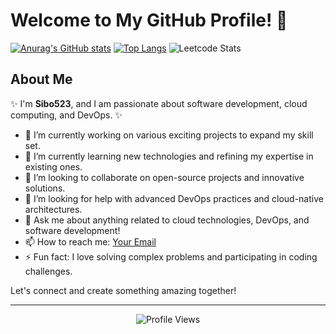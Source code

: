 # Welcome to My GitHub Profile! 🌟

[![Anurag's GitHub stats](https://github-readme-stats.vercel.app/api?username=Sibo523)](https://github.com/anuraghazra/github-readme-stats)
[![Top Langs](https://github-readme-stats-git-masterrstaa-rickstaa.vercel.app/api/top-langs/?username=Sibo523&theme=dracula)](https://github.com/anuraghazra/github-readme-stats)
![Leetcode Stats](https://leetcard.jacoblin.cool/Sibo532?theme=light&font=Vidaloka)

## About Me

✨ I'm **Sibo523**, and I am passionate about software development, cloud computing, and DevOps. ✨

- 🔭 I’m currently working on various exciting projects to expand my skill set.
- 🌱 I’m currently learning new technologies and refining my expertise in existing ones.
- 👯 I’m looking to collaborate on open-source projects and innovative solutions.
- 🤔 I’m looking for help with advanced DevOps practices and cloud-native architectures.
- 💬 Ask me about anything related to cloud technologies, DevOps, and software development!
- 📫 How to reach me: [Your Email](mailto:your-email@example.com)
- ⚡ Fun fact: I love solving complex problems and participating in coding challenges.

Let's connect and create something amazing together!

---

<p align="center">
    <img src="https://komarev.com/ghpvc/?username=Sibo523&color=blue" alt="Profile Views" />
</p>
